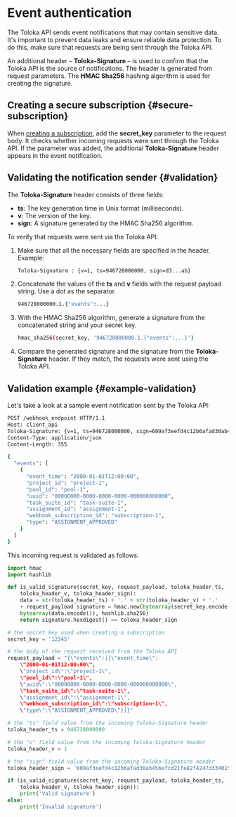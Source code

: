 # Event authentication

The Toloka API sends event notifications that may contain sensitive data. It's important to prevent data leaks and ensure reliable data protection. To do this, make sure that requests are being sent through the Toloka API.

An additional header – **Toloka-Signature** – is used to confirm that the Toloka API is the source of notifications. The header is generated from request parameters. The **HMAC Sha256** hashing algorithm is used for creating the signature.

## Creating a secure subscription {#secure-subscription}

When [creating a subscription](put-webhook-subscriptions.md), add the **secret_key** parameter to the request body. It checks whether incoming requests were sent through the Toloka API. If the parameter was added, the additional **Toloka-Signature** header appears in the event notification.

## Validating the notification sender {#validation}

The **Toloka-Signature** header consists of three fields:

- **ts**: The key generation time in Unix format (milliseconds).
- **v**: The version of the key.
- **sign**: A signature generated by the HMAC Sha256 algorithm.

To verify that requests were sent via the Toloka API:

1. Make sure that all the necessary fields are specified in the header. Example:

    ```bash
    Toloka-Signature : {v=1, ts=946728000000, sign=d3...ab}
    ```

1. Concatenate the values of the **ts** and **v** fields with the request payload string. Use a dot as the separator.

    ```bash
    946728000000.1.{"events":...}
    ```

1. With the HMAC Sha256 algorithm, generate a signature from the concatenated string and your secret key.

    ```bash
    hmac_sha256(secret_key, '946728000000.1.{"events":...}')
    ```

1. Compare the generated signature and the signature from the **Toloka-Signature** header. If they match, the requests were sent using the Toloka API.

## Validation example {#example-validation}

Let's take a look at a sample event notification sent by the Toloka API:

```bash
POST /webhook_endpoint HTTP/1.1
Host: client_api
Toloka-Signature: {v=1, ts=946728000000, sign=609af3eefd4c12b6afad30ab456efcd21fe82f4247d3340151a3ca0c97a6cbcb}
Content-Type: application/json
Content-Length: 355

{
  "events": [
    {
      "event_time": "2000-01-01T12:00:00",
      "project_id": "project-1",
      "pool_id": "pool-1",
      "uuid": "00000000-0000-0000-0000-000000000000",
      "task_suite_id": "task-suite-1",
      "assignment_id": "assignment-1",
      "webhook_subscription_id": "subscription-1",
      "type": "ASSIGNMENT_APPROVED"
    }
  ]
}
```

This incoming request is validated as follows:

```python
import hmac
import hashlib

def is_valid_signature(secret_key, request_payload, toloka_header_ts,
    toloka_header_v, toloka_header_sign):
    data = str(toloka_header_ts) + '.' + str(toloka_header_v) + '.'
    + request_payload signature = hmac.new(bytearray(secret_key.encode()),
    bytearray(data.encode()), hashlib.sha256)
    return signature.hexdigest() == toloka_header_sign

# the secret key used when creating a subscription
secret_key = '12345'

# the body of the request received from the Toloka API
request_payload = "{\"events\":[{\"event_time\":
    \"2000-01-01T12:00:00\",
    \"project_id\":\"project-1\",
    \"pool_id\":\"pool-1\",
    \"uuid\":\"00000000-0000-0000-0000-000000000000\",
    \"task_suite_id\":\"task-suite-1\",
    \"assignment_id\":\"assignment-1\",
    \"webhook_subscription_id\":\"subscription-1\",
    \"type\":\"ASSIGNMENT_APPROVED\"}]}"

# the "ts" field value from the incoming Toloka-Signature header
toloka_header_ts = 946728000000

# the "v" field value from the incoming Toloka-Signature header
toloka_header_v = 1

# the "sign" field value from the incoming Toloka-Signature header
toloka_header_sign = '609af3eefd4c12b6afad30ab456efcd21fe82f4247d3340151a3ca0c97a6cbcb'

if (is_valid_signature(secret_key, request_payload, toloka_header_ts,
    toloka_header_v, toloka_header_sign)):
    print('Valid signature')
else:
    print('Invalid signature')

```